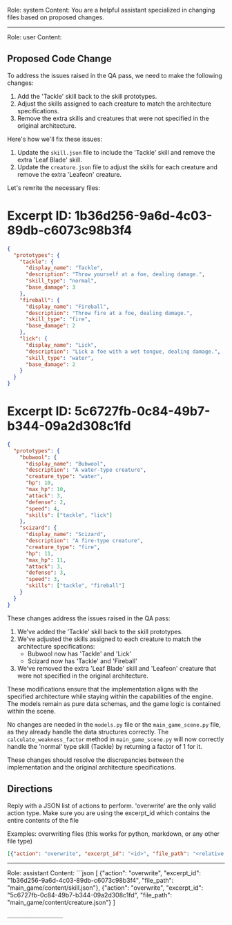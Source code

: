 Role: system
Content: You are a helpful assistant specialized in changing files based on proposed changes.
__________________
Role: user
Content: 
## Proposed Code Change
To address the issues raised in the QA pass, we need to make the following changes:

1. Add the 'Tackle' skill back to the skill prototypes.
2. Adjust the skills assigned to each creature to match the architecture specifications.
3. Remove the extra skills and creatures that were not specified in the original architecture.

Here's how we'll fix these issues:

1. Update the `skill.json` file to include the 'Tackle' skill and remove the extra 'Leaf Blade' skill.
2. Update the `creature.json` file to adjust the skills for each creature and remove the extra 'Leafeon' creature.

Let's rewrite the necessary files:

# Excerpt ID: 1b36d256-9a6d-4c03-89db-c6073c98b3f4
```json main_game/content/skill.json
{
  "prototypes": {
    "tackle": {
      "display_name": "Tackle",
      "description": "Throw yourself at a foe, dealing damage.",
      "skill_type": "normal",
      "base_damage": 3
    },
    "fireball": {
      "display_name": "Fireball",
      "description": "Throw fire at a foe, dealing damage.",
      "skill_type": "fire",
      "base_damage": 2
    },
    "lick": {
      "display_name": "Lick",
      "description": "Lick a foe with a wet tongue, dealing damage.",
      "skill_type": "water",
      "base_damage": 2
    }
  }
}
```

# Excerpt ID: 5c6727fb-0c84-49b7-b344-09a2d308c1fd
```json main_game/content/creature.json
{
  "prototypes": {
    "bubwool": {
      "display_name": "Bubwool",
      "description": "A water-type creature",
      "creature_type": "water",
      "hp": 10,
      "max_hp": 10,
      "attack": 3,
      "defense": 2,
      "speed": 4,
      "skills": ["tackle", "lick"]
    },
    "scizard": {
      "display_name": "Scizard",
      "description": "A fire-type creature",
      "creature_type": "fire",
      "hp": 11,
      "max_hp": 11,
      "attack": 3,
      "defense": 3,
      "speed": 3,
      "skills": ["tackle", "fireball"]
    }
  }
}
```

These changes address the issues raised in the QA pass:

1. We've added the 'Tackle' skill back to the skill prototypes.
2. We've adjusted the skills assigned to each creature to match the architecture specifications:
   - Bubwool now has 'Tackle' and 'Lick'
   - Scizard now has 'Tackle' and 'Fireball'
3. We've removed the extra 'Leaf Blade' skill and 'Leafeon' creature that were not specified in the original architecture.

These modifications ensure that the implementation aligns with the specified architecture while staying within the capabilities of the engine. The models remain as pure data schemas, and the game logic is contained within the scene.

No changes are needed in the `models.py` file or the `main_game_scene.py` file, as they already handle the data structures correctly. The `calculate_weakness_factor` method in `main_game_scene.py` will now correctly handle the 'normal' type skill (Tackle) by returning a factor of 1 for it.

These changes should resolve the discrepancies between the implementation and the original architecture specifications.

## Directions
Reply with a JSON list of actions to perform. 'overwrite' are the only valid action type. 
Make sure you are using the excerpt_id which contains the entire contents of the file

Examples:
overwriting files (this works for python, markdown, or any other file type)
```json output_example1
[{"action": "overwrite", "excerpt_id": "<id>", "file_path": "<relative file path>"}]
```

__________________
Role: assistant
Content: ```json
[
    {"action": "overwrite", "excerpt_id": "1b36d256-9a6d-4c03-89db-c6073c98b3f4", "file_path": "main_game/content/skill.json"},
    {"action": "overwrite", "excerpt_id": "5c6727fb-0c84-49b7-b344-09a2d308c1fd", "file_path": "main_game/content/creature.json"}
]
```
__________________
